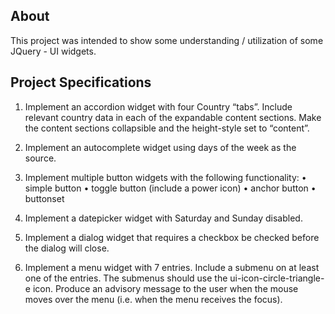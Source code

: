 About
-------------
This project was intended to show some understanding / utilization of some JQuery - UI widgets.


Project Specifications
------------------------------

1. Implement an accordion widget with four Country “tabs”. Include relevant
country data in each of the expandable content sections. Make the content
sections collapsible and the height-style set to “content”.

2. Implement an autocomplete widget using days of the week as the source.

3. Implement multiple button widgets with the following functionality:
• simple button
• toggle button (include a power icon)
• anchor button
• buttonset

4. Implement a datepicker widget with Saturday and Sunday disabled.

5. Implement a dialog widget that requires a checkbox be checked before the
dialog will close.

6. Implement a menu widget with 7 entries. Include a submenu on at least one
of the entries. The submenus should use the ui-icon-circle-triangle-e icon.
Produce an advisory message to the user when the mouse moves over the
menu (i.e. when the menu receives the focus).